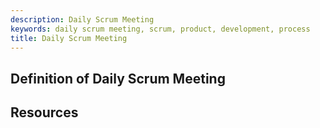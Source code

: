 ```yaml
---
description: Daily Scrum Meeting
keywords: daily scrum meeting, scrum, product, development, process
title: Daily Scrum Meeting
---
```


## Definition of Daily Scrum Meeting

## Resources

